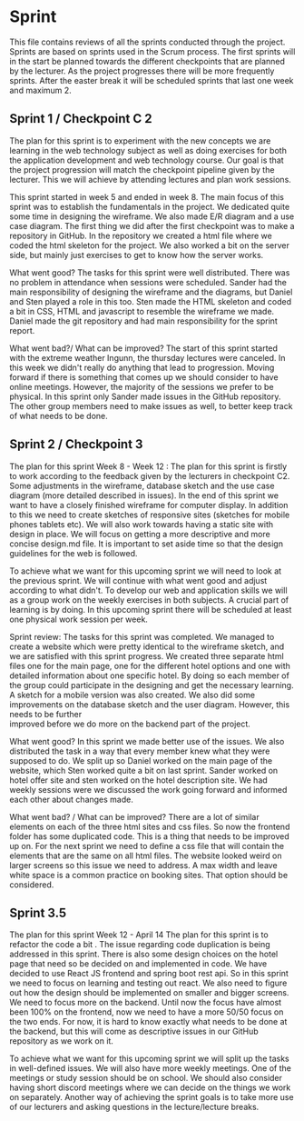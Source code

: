 # Sprint

This file contains reviews of all the sprints conducted through the project. Sprints are based on 
sprints used in the Scrum process. The first sprints will in the start be planned towards the different
checkpoints that are planned by the lecturer. As the project progresses there will be more frequently sprints.
After the easter break it will be scheduled sprints that last one week and maximum 2.

## Sprint 1 / Checkpoint C 2

The plan for this sprint is to experiment with the new concepts we are learning in the web technology subject as well as
doing exercises for both the application development and web technology course. Our goal is that the project progression
will match the checkpoint pipeline given by the lecturer. This we will achieve by attending lectures and plan work 
sessions.

This sprint started in week 5 and ended in week 8. The main focus of this sprint was to establish the fundamentals in 
the project. We dedicated quite some time in designing the wireframe. We also made E/R diagram and a use case diagram. 
The first thing we did after the first checkpoint was to make a repository in GitHub. In the repository we created a 
html file where we coded the html skeleton for the project. We also worked a bit on the server side, but mainly just 
exercises to get to know how the server works. 

What went good?
The tasks for this sprint were well distributed. There was no problem in attendance when sessions were scheduled. Sander 
had the main responsibility of designing the wireframe and the diagrams, but Daniel and Sten played a role in this too. 
Sten made the HTML skeleton and coded a bit in CSS, HTML and javascript to resemble the wireframe we made. Daniel made 
the git repository and had main responsibility for the sprint report.  

What went bad?/ What can be improved? 
The start of this sprint started with the extreme weather Ingunn, the thursday lectures were canceled. In this week we
didn't really do anything that lead to progression. Moving forward if there is something that comes up we should 
consider to have online meetings. However, the majority of the sessions we prefer to be physical. In this sprint only 
Sander made issues in the GitHub repository. The other group members need to make issues as well, to better keep 
track of what needs to be done.

## Sprint 2 / Checkpoint 3

The plan for this sprint Week 8 - Week 12 :
The plan for this sprint is firstly to work according to the feedback given by the lecturers in checkpoint C2. Some 
adjustments in the wireframe, database sketch and the use case diagram (more detailed described in issues). In the end
of this sprint we want to have a closely finished wireframe for computer display. In addition to this we need to create 
sketches of responsive sites (sketches for mobile phones tablets etc). We will also work towards having a static site 
with design in place. We will focus on getting a more descriptive and more concise design.md file. It is important to
set aside time so that the design guidelines for the web is followed.

To achieve what we want for this upcoming sprint we will need to look at the previous sprint. We will continue with what
went good and adjust according to what didn't. To develop our web and application skills we will as a group work on the
weekly exercises in both subjects. A crucial part of learning is by doing. In this upcoming sprint there will be 
scheduled at least one physical work session per week.    

Sprint review:
The tasks for this sprint was completed. We managed to create a website which were pretty identical to the wireframe 
sketch, and we are satisfied with this sprint progress. We created three separate html files one for the main page, one
for the different hotel options and one with detailed information about one specific hotel. By doing so each member of 
the group could participate in the designing and get the necessary learning. A sketch for a mobile version was also 
created. We also did some improvements on the database sketch and the user diagram. However, this needs to be further  
improved before we do more on the backend part of the project. 

What went good?
In this sprint we made better use of the issues. We also distributed the task in a way that every member knew what they
were supposed to do. We split up so Daniel worked on the main page of the website, which Sten worked quite a bit on last
sprint. Sander worked on hotel offer site and sten worked on the hotel description site. We had weekly sessions were we
discussed the work going forward and informed each other about changes made. 

What went bad? / What can be improved?
There are a lot of similar elements on each of the three html sites and css files. So now the frontend folder has some 
duplicated code. This is a thing that needs to be improved up on. For the next sprint we need to define a css file that 
will contain the elements that are the same on all html files. The website looked weird on larger screens so this issue
we need to address. A max width and leave white space is a common practice on booking sites. That option should be 
considered.

## Sprint 3.5 

The plan for this sprint Week 12 - April 14
The plan for this sprint is to refactor the code a bit . The issue regarding code duplication is being addressed in 
this sprint. There is also some design choices on the hotel page that need so be decided on and implemented in code. 
We have decided to use React JS frontend and spring boot rest api. So in this sprint we need to focus on learning and 
testing out react. We also need to figure out how the design should be implemented on smaller and bigger screens. 
We need to focus more on the backend. Until now the focus have almost been 100% on the frontend, now we need to have
a more 50/50 focus on the two ends. For now, it is hard to know exactly what needs to be done at the backend, but this 
will come as descriptive issues in our GitHub repository as we work on it.

To achieve what we want for this upcoming sprint we will split up the tasks in well-defined issues. We will also have 
more weekly meetings. One of the meetings or study session should be on school. We should also consider having short
discord meetings where we can decide on the things we work on separately. Another way of achieving the sprint goals is
to take more use of our lecturers and asking questions in the lecture/lecture breaks.  

